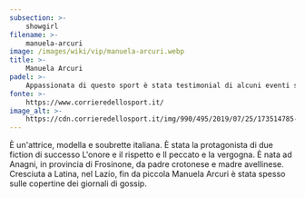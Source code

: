 ```yaml
---
subsection: >-
    showgirl
filename: >-
    manuela-arcuri
image: /images/wiki/vip/manuela-arcuri.webp
title: >-
    Manuela Arcuri
padel: >-
    Appassionata di questo sport è stata testimonial di alcuni eventi solidali, sostenuti da molti altri personaggi famosi.
fonte: >-
    https://www.corrieredellosport.it/
image_alt: >-
    https://cdn.corrieredellosport.it/img/990/495/2019/07/25/173514785-e34b74b6-46f1-49ba-a39a-c208f814a572.jpg
---
```

È un'attrice, modella e soubrette italiana. È stata la protagonista di due fiction di successo L'onore e il rispetto e Il peccato e la vergogna. È nata ad Anagni, in provincia di Frosinone, da padre crotonese e madre avellinese. Cresciuta a Latina, nel Lazio, fin da piccola Manuela Arcuri è stata spesso sulle copertine dei giornali di gossip.